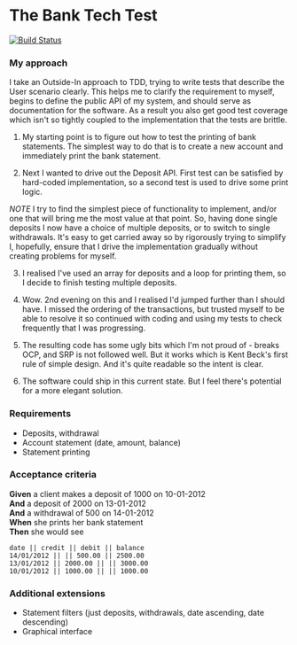 # The Bank Tech Test
[![Build Status](https://travis-ci.org/AyahuascaCeremony/bank_tech_test.svg?branch=master)](https://travis-ci.org/AyahuascaCeremony/bank_tech_test)

### My approach
I take an Outside-In approach to TDD, trying to write tests that describe the User scenario clearly.
This helps me to clarify the requirement to myself, begins to define the public API of my system, and should serve as documentation for the software.
As a result you also get good test coverage which isn't so tightly coupled to the implementation that the tests are brittle.

1. My starting point is to figure out how to test the printing of bank statements.
   The simplest way to do that is to create a new account and immediately print the bank statement.
   
2. Next I wanted to drive out the Deposit API. First test can be satisfied by hard-coded implementation, so a second test is used to drive some print logic.

*NOTE*
I try to find the simplest piece of functionality to implement, and/or one that will bring me the most value at that point.
So, having done single deposits I now have a choice of multiple deposits, or to switch to single withdrawals.
It's easy to get carried away so by rigorously trying to simplify I, hopefully, ensure that I drive the implementation gradually without creating problems for myself.

3. I realised I've used an array for deposits and a loop for printing them, so I decide to finish testing multiple deposits.

4. Wow. 2nd evening on this and I realised I'd jumped further than I should have. I missed the ordering of the transactions, but trusted myself to be able to resolve it so continued with coding and using my tests to check frequently that I was progressing.

5. The resulting code has some ugly bits which I'm not proud of - breaks OCP, and SRP is not followed well. But it works which is Kent Beck's first rule of simple design. And it's quite readable so the intent is clear.

6. The software could ship in this current state. But I feel there's potential for a more elegant solution.




### Requirements
* Deposits, withdrawal
* Account statement (date, amount, balance)
* Statement printing

### Acceptance criteria

**Given** a client makes a deposit of 1000 on 10-01-2012  
**And** a deposit of 2000 on 13-01-2012  
**And** a withdrawal of 500 on 14-01-2012  
**When** she prints her bank statement  
**Then** she would see  


```
date || credit || debit || balance
14/01/2012 || || 500.00 || 2500.00
13/01/2012 || 2000.00 || || 3000.00
10/01/2012 || 1000.00 || || 1000.00
```

### Additional extensions

* Statement filters (just deposits, withdrawals, date ascending, date descending)
* Graphical interface
